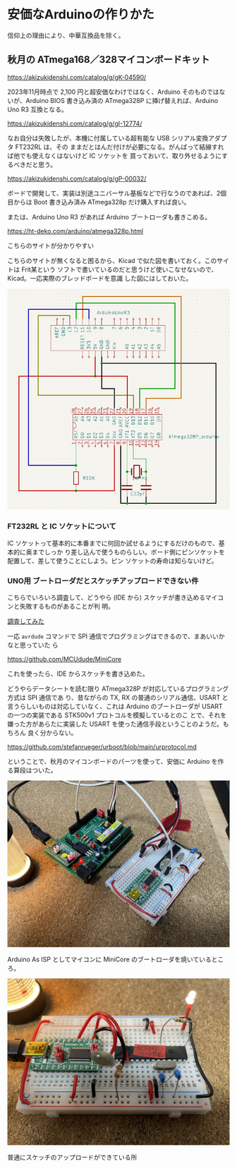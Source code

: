 # 安価なArduinoの作りかた

信仰上の理由により、中華互換品を除く。

## 秋月の ATmega168／328マイコンボードキット

https://akizukidenshi.com/catalog/g/gK-04590/

2023年11月時点で 2,100 円と超安価なわけではなく、Arduino そのものではないが、Arduino BIOS
書き込み済の ATmega328P に挿げ替えれば、Arduino Uno R3 互換となる。

https://akizukidenshi.com/catalog/g/gI-12774/

なお自分は失敗したが、本機に付属している超有能な USB シリアル変換アダプタ FT232RL は、その
ままだとはんだ付けが必要になる。がんばって結線すれば他でも使えなくはないけど IC ソケットを
買っておいて、取り外せるようにするべきだと思う。

https://akizukidenshi.com/catalog/g/gP-00032/

ボードで開発して、実装は別途ユニバーサル基板などで行なうのであれば、2個目からは Boot 書き込み済み
ATmega328p だけ購入すれば良い。

または、Arduino Uno R3 があれば Arduino ブートローダも書きこめる。

https://ht-deko.com/arduino/atmega328p.html

こちらのサイトが分かりやすい

こちらのサイトが無くなると困るから、Kicad で似た図を書いておく。このサイトは Frit某という
ソフトで書いているのだと思うけど使いこなせないので、Kicad。一応実際のブレッドボードを意識
した図にはしておいた。

![ArduinoによるATmega328P書き込み最小セットアップ](./figure/ATmegaArduinoMinimumSetup.png)

### FT232RL と IC ソケットについて

IC ソケットって基本的に本番までに何回か試せるようにするだけのもので、基本的に奥までしっか
り差し込んで使うものらしい。ボード側にピンソケットを配置して、差して使うことにしよう。ピン
ソケットの寿命は知らないけど。

### UNO用 ブートローダだとスケッチアップロードできない件

こちらでいろいろ調査して、どうやら (IDE から) スケッチが書き込めるマイコンと失敗するものがあることが判
明。

[調査してみた](./fuzebits.md)

一応 ``avrdude`` コマンドで SPI 通信でプログラミングはできるので、まあいいかなと思っていた
ら

https://github.com/MCUdude/MiniCore

これを使ったら、IDE からスケッチを書き込めた。

どうやらデータシートを読む限り ATmega328P が対応しているプログラミング方式は SPI 通信であ
り、昔ながらの TX, RX の普通のシリアル通信、USART と言うらしいものは対応していなく、これは
Arduino のブートローダが USART の一つの実装である STK500v1 プロトコルを模擬しているとのこ
とで、それを嫌った方があらたに実装した USART を使った通信手段ということのようだ。もちろん
良く分からない。

https://github.com/stefanrueger/urboot/blob/main/urprotocol.md 

ということで、秋月のマイコンボードのパーツを使って、安価に Arduino を作る算段はついた。

![ArduinoAsISP_to_program_BootLoader](./figure/ArduinoAsISP_BootloaderProgram.jpg)

Arduino As ISP としてマイコンに MiniCore のブートローダを焼いているところ。

![SketchUpload](./figure/SketchUpload.jpg)

普通にスケッチのアップロードができている所

